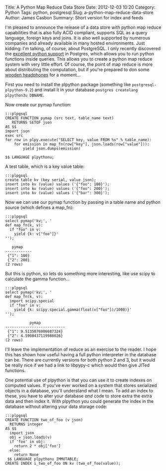 Title: A Python Map Reduce Data Store
Date: 2012-12-03 10:20
Category: Python
Tags: python, postgresql
Slug: a-python-map-reduce-data-store
Author: James Casbon
Summary: Short version for index and feeds


I'm pleased to announce the release of a data store with python map reduce
capabilities that is also fully ACID compliant, supports SQL as a query
language, foreign keys and joins.  It is also well supported by numerous
companies and already available in many hosted environments.  Just kidding: I'm
talking, of course, about PostgreSQL. I only recently discovered the [excellent
python support](http://www.postgresql.org/docs/9.2/static/plpython.html) in Postgres, 
which allows you to run python functions inside queries.  This allows you to
create a python map reduce system with very little effort.  Of course, the point
of map reduce is more about distributing the computation, but if you're prepared
to don some [wooden headphones](http://en.wikipedia.org/wiki/Cargo_cult) for a 
moment...

First you need to install the plpython package (something like `postgresql-plpython-9.2`)
and install it in your database `postgres createlang plpython3u DBNAME`.

Now create our pymap function: 

    :::plpgsql
    CREATE FUNCTION pymap (src text, table_name text)
       RETURNS SETOF json
    AS $$
    import json
    exec src
    for row in plpy.execute("SELECT key, value FROM %s" % table_name):
        for emission in map_fn(row["key"], json.loads(row["value"])):
            yield json.dumps(emission)
     
    $$ LANGUAGE plpythonu; 

A test table, which is a key value table:

    :::plpgsql
    create table kv (key serial, value json);
    insert into kv (value) values ('{"foo": 100}');
    insert into kv (value) values ('{"foo": 200}');
    insert into kv (value) values ('{"bar": 300}');

Now we can use our pymap function by passing in a table name and python source
(which defines a map_fn):

    :::plpgsql
    select pymap('kv;', '
    def map_fn(k, v):
      if "foo" in v:  
        yield {k: v["foo"]}'
    '');
    
       pymap    
    ------------
     {"1": 100}
     {"2": 200}
    (2 rows)
        
But this is python, so lets do something more interesting, like use scipy to
calculate the gamma function...

    :::plpgsql
    select pymap('kv;', '
    def map_fn(k, v):
      import scipy.special
      if "foo" in v:  
        yield {k: scipy.special.gamma(float(v["foo"])/1000)}'
    '');

               pymap           
    ---------------------------
     {"1": 9.5135076986687324}
     {"2": 4.5908437119988026}
    (2 rows)

I'll leave the implementation of reduce as an exercise to the reader.  I hope
this has shown how useful having a full python interpreter in the database can
be.  There are currently versions for both python 2 and 3, but it would be
really nice if we had a link to libpypy-c which would then give JITed functions.

One potential use of plpython is that you can use it to create indexes on
computed values. If you've ever worked on a system that stores serialized
objects in a database, you'll understand what I mean.  To add an index to these,
you have to alter your database *and* code to store extra the extra data and then index it.
With plpython you could generate the index in the database without altering your data storage code:

    :::plpgsql
    CREATE FUNCTION two_of_foo (v json)
      RETURNS integer
    AS $$
      import json
      obj = json.loads(v)
      if 'foo' in obj: 
        return 2 * obj['foo']
      else:
        return None
     $$ LANGUAGE plpythonu IMMUTABLE;
    CREATE INDEX i_two_of_foo ON kv (two_of_foo(value));

